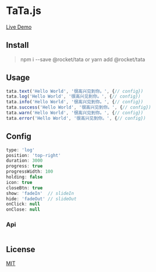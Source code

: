 # TaTa.js

[Live Demo](http://xiaoranran.site/tata/)

## Install

> npm i --save @rocket/tata
or
> yarn add @rocket/tata

## Usage

```js
tata.text('Hello World', '很高兴见到你。', {// config})
tata.log('Hello World', '很高兴见到你。', {// config})
tata.info('Hello World', '很高兴见到你。', {// config})
tata.success('Hello World', '很高兴见到你。', {// config})
tata.warn('Hello World', '很高兴见到你。', {// config})
tata.error('Hello World', '很高兴见到你。', {// config})
```

## Config

```js
type: 'log'
position: 'top-right'
duration: 3000
progress: true
progressWidth: 100
holding: false
icon: true
closeBtn: true
show: 'fadeIn'  // slideIn
hide: 'fadeOut' // slideOut
onClick: null
onClose: null
```

### Api

```js
```

## License

[MIT](./LICENSE)